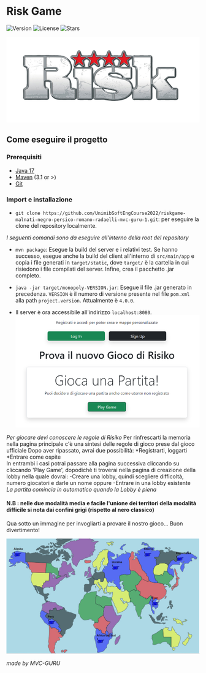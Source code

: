 # Risk Game

![Version](https://img.shields.io/badge/version-4.0.0-success)
![License](https://img.shields.io/github/license/UnimibSoftEngCourse2022/progetto-monopoly-1-gangoffour2)
![Stars](https://img.shields.io/github/stars/UnimibSoftEngCourse2022/riskgame-malnati-negro-persico-romano-radaelli-mvc-guru-1)

![RiskLogo.png](RiskLogo.png?raw=true)

## Come eseguire il progetto

### Prerequisiti

- [Java 17](https://www.oracle.com/java/technologies/javase/jdk17-archive-downloads.html)
- [Maven](https://maven.apache.org/install.html) (3.1 or >)
- [Git](https://git-scm.com/downloads)

### Import e installazione 

- `git clone https://github.com/UnimibSoftEngCourse2022/riskgame-malnati-negro-persico-romano-radaelli-mvc-guru-1.git`: per eseguire la clone del repository localmente.

*I seguenti comandi sono da eseguire all'interno della root del repository*

- `mvn package`: Esegue la build del server e i relativi test. 
Se hanno successo, esegue anche la build del client all'interno di `src/main/app` e copia i file generati
in `target/static`, dove `target/` è la cartella in cui risiedono i file compilati del server.
Infine, crea il pacchetto .jar completo.

- `java -jar target/monopoly-VERSION.jar`: Esegue il file .jar generato in precedenza.
`VERSION` è il numero di versione presente nel file `pom.xml` alla path `project.version`.
Attualmente è `4.0.0`.

- Il server è ora accessibile all'indirizzo `localhost:8080`.
![home_page.png](home_page.png)

*Per giocare devi conoscere le regole di Risiko*
Per rinfrescarti la memoria nella pagina principale c'è una sintesi delle regole di gioco prese dal gioco ufficiale 
Dopo aver ripassato, avrai due possibilità:
*Registrarti, loggarti
*Entrare come ospite  
In entrambi i casi potrai passare alla pagina successiva cliccando su cliccando 'Play Game', dopodichè ti troverai nella pagina di creazione della lobby nella quale dovrai:
-Creare una lobby, quindi scegliere difficoltà, numero giocatori e darle un nome
oppure
-Entrare in una lobby esistente  
*La partita comincia in automatico quando la Lobby è piena*  
#### N.B : nelle due modalità media e facile l'unione dei territori della modalità difficile si nota dai confini grigi (rispetto al nero classico)  
Qua sotto un immagine per invogliarti a provare il nostro gioco... Buon divertimento! 

![Mappa_6players.jpeg](Mappa_6players.jpeg)  

*made by MVC-GURU*
